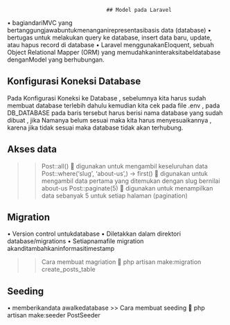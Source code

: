 
                                    ## Model pada Laravel

• bagiandariMVC yang bertanggungjawabuntukmenanganirepresentasibasis data (database) 
• bertugas untuk melakukan query ke database, insert data baru, update, atau hapus record di database 
• Laravel menggunakanEloquent, sebuah Object Relational Mapper (ORM) yang memudahkaninteraksitabeldatabase denganModel yang berhubungan.

## Konfigurasi Koneksi Database
Pada Konfigurasi Koneksi ke  Database , sebelumnya kita harus sudah membuat database terlebih dahulu kemudian kita cek pada file .env , pada DB_DATABASE pada baris tersebut harus berisi nama database yang sudah dibuat , jika Namanya belum sesuai maka kita harus menyesuaikannya , karena jika tidak sesuai maka database tidak akan terhubung. 

## Akses data
>> Post::all()  digunakan untuk mengambil keseluruhan data
>> Post::where(‘slug’, ‘about-us’,) -> first()  digunakan untuk mengambil data pertama yang ditemukan dengan slug bernilai about-us
>> Post::paginate(5)  digunakan untuk menampilkan data sebanyak 5 untuk setiap halaman (pagination)

## Migration
• Version control untukdatabase 
• Diletakkan dalam direktori database/migrations 
• Setiapnamafile migration akanditambahkaninformasitimestamp
   >> Cara membuat magriation  php artisan make:migration create_posts_table

## Seeding
• memberikandata awalkedatabase
    >> Cara membuat seeding  php artisan make:seeder PostSeeder
